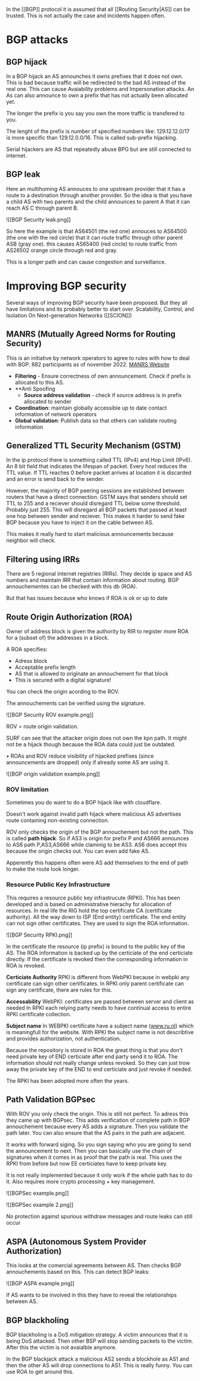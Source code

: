 
In the [[BGP]] protocol it is assumed that all [[Routing Security|AS]] can be trusted. This is not actually the case and incidents happen often.

# BGP attacks

## BGP hijack

In a BGP hijack an AS announches it owns prefixes that it does not own. This is bad because traffic will be redirected to the bad AS instead of the real one. This can cause Avaiability problems and Impersonation attacks. An As can also announce to own a prefix that has not actually been allocated yet. 

The longer the prefix is you say you own the more traffic is transfered to you.

The lenght of the prefix is number of specified numbers like: 129.12.12.0/17 is more specific than 129.12.0.0/16. This is called sub-prefix hijacking. 

Serial hijackers are AS that repeatedly abuse BPG but are still connected to internet. 

## BGP leak

Here an multihoming AS annouces to one upstream provider that it has a route to a destination through another provider. So the idea is that you have a child AS with two parents and the child announces to parent A that it can reach AS C through parent B. 

![[BGP Security leak.png]]

So here the example is that AS64501 (the red one) annouces to AS64500 (the one with the red circle) that it can route traffic through other parent ASB (gray one). this causes AS65400 (red circle) to route traffic from AS26502 orange circle through red and gray. 

This is a longer path and can cause congestion and surveillance. 

# Improving BGP security 

Several ways of improving BGP security have been proposed. But they all have limitations and its probably better to start over. Scalability, Control, and Isolation On Next-generation Networks ([[SCION]])

## MANRS (Mutually Agreed Norms for Routing Security)
This is an initiative by network operators to agree to rules with how to deal with BGP.  882 participants as of november 2022. [MANRS Website](https://observatory.manrs.org)

- **Filtering** - Ensure correctness of own announcement. Check if prefix is allocated to this AS.
- **Anti Spoofing 
	- **Source address validation** - check if source address is in prefix allocated to sender
- **Coordination**: maintain globally accessible up to date contact information of network operators
- **Global validation**: Publish data so that others can validate routing information 

## Generalized TTL Security Mechanism (GSTM)

In the ip protocol there is something called TTL (IPv4) and Hop Limit (IPv6). An 8 bit field that indicates the lifespan of packet. Every host reduces the TTL value. If TTL reaches 0 before packet arrives at location it is discarded and an error is send back to the sender. 

However, the majority of BGP peering sessions are established between routers that have a direct connection.  GSTM says that senders should set TTL to 255 and a reciever should disregard TTL below some threshold. Probably just 255. This will disregard all BGP packets that passed at least one hop between sender and reciever. This makes it harder to send fake BGP because you have to inject it on the cable between AS. 

This makes it really hard to start malicious announcements because neighbor will check. 

## Filtering using IRRs

There are 5 regional internet registries (RIRs). They decide ip space and AS numbers and maintain IRR that contain information about routing. BGP annouchementes can be checked with this db (ROA). 

But that has issues because who knows if ROA is ok or up to date

## Route Origin Authorization (ROA)

Owner of address block is given the authority by RIR to register more ROA for a (subset of) the addresses in a block.

A ROA specifies:
- Adress block
- Acceptable prefix length
- AS that is allowed to originate an annouchement for that block
- This is secured with a digital signature!

You can check the origin acording to the ROV. 

The annouchements can be verified using the signature. 

![[BGP Security ROV example.png]]

ROV = route origin validation. 

SURF can see that the attacker origin does not own the kpn path. 
It might not be a hijack though because the ROA data could just be outdated.

• ROAs and ROV reduce visibility of hijacked prefixes (since announcements are dropped) only if already some AS are using it. 

![[BGP origin validation example.png]]

### ROV limitation

Sometimes you do want to do a BGP hijack like with cloudflare. 

Doesn't work against invalid path hijack where malicious AS advertises route containing non-existing connection.

ROV only checks the origin of the BGP annouchement but not the path. This is called **path hijack**. So if AS3 is origin for prefix P and AS666 announces to AS6 path P,AS3,AS666 while claminig to be AS3. AS6 does accept  this because the origin checks out. You can even add fake AS. 

Apperently this happens often were AS add themselves to the end of path to make the route look longer.

### Resource Public Key Infrastructure 

This requires a resource public key infrastrucute (RPKI). This has been developed and is based on administrative hierachy for allocation of resources. In real life the RIG hold the top certificate CA (certificate authority). All the way down to ISP (End entity) certificate. The end entity can not sign other certificates. They are used to sign the ROA information.

![[BGP Security RPKI.png]]

In the certificate the resource (ip prefix) is bound to the public key of the AS. The ROA information is backed up by the certiciate of the end certiciate directly. If the certificate is revoked then the corresponding information in ROA is revoked. 

**Certiciate Authority** RPKI is different from WebPKI because in webpki any certificate can sign other certificates. In RPKI only parent certificate can sign any certificate, there are rules for this. 

**Accessability** WebPKI: certificates are passed between server and client as needed 
In RPKI each relying party needs to have continual access to entire RPKI certificate collection.

**Subject name** In WEBPKI certificate have a subject name (www.ru.nl) which is meaningfull for the website. 
With RPKI the subject name is not describtive and provides authorization, not authentication. 

Because the repository is stored in ROA the great thing is that you don't need private key of END certiciate after end party send it to ROA. The information should not really change unless revoked. So they can just trow away the private key of the END to end certiciate and just revoke if needed.

The RPKI has been adopted more often the years.

## Path Validation BGPsec

With ROV you only check the origin. This is still not perfect. To adress this they came up with BGPsec. This adds verification of complete path in BGP annouchement because every AS adds a signature. Then you validate the path later. You can also ensure that the AS pairs in the path are adjacent. 

It works with forward siging. So you sign saying who you are going to send the announcement to next. Then you can basically use the chain of signatures when it comes in as proof that the path is real. This uses the RPKI from before but now EE certiciates have to keep private key. 

It is not really implemented because it only work if the whole path has to do it. Also requires more crypto processing + key management. 

![[BGPSec example.png]]

![[BGPSec example 2.png]]

No protection against spurious withdraw messages and route leaks can still occur

## ASPA (Autonomous System Provider Authorization)

This looks at the comercial agreements between AS. Then checks BGP annouchements based on this. This can detect BGP leaks:

![[BGP ASPA example.png]]

If AS wants to be involved in this they have to reveal the relationships between AS.

## BGP blackholing

BGP blackholing is a DoS mitigation strategy. A victim announces that it is being DoS attacked. Then other BSP will stop sending packets to the victim. After this the victim is not avaialble anymore. 

In the BGP blackjack attack a malicious AS2 sends a blockhole as AS1 and then the other AS will drop connections to AS1. This is really funny. You can use ROA to get around this.





